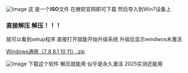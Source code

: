 ![Image](https://github.com/user-attachments/assets/b496d2ca-fe18-4533-a708-c51b12586db5)
这 是一个**ISO**文件
在微软官网即可下载
然后导入到Win7设备上
### 直接解压 解压！！！
就可以看到setup程序
直接打开就能开始升级系统
升级后显示windwos未激活

[Windows通用（7 8 8.1 10 11）.zip](https://github.com/user-attachments/files/19722513/Windows.7.8.8.1.10.11.zip)

![Image](https://github.com/user-attachments/assets/7c8c085f-336a-4dcf-b470-8367c728b8d2)
下载这个软件 解压就能用 似乎是永久激活 2025实测还能用
